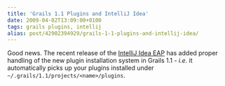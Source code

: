 ```yaml
---
title: 'Grails 1.1 Plugins and IntelliJ Idea'
date: 2009-04-02T13:09:00+0100
tags: grails plugins, intellij
alias: post/42902394929/grails-1-1-plugins-and-intellij-idea/
---
```


Good news. The recent release of the [IntelliJ Idea EAP][1] has added proper handling of the new plugin installation system in Grails 1.1 - _i.e._ it automatically picks up your plugins installed under `~/.grails/1.1/projects/<name>/plugins`.

[1]: http://www.jetbrains.net/confluence/display/IDEADEV/Diana+EAP

